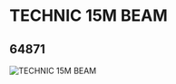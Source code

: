 # TECHNIC 15M BEAM
## 64871
![TECHNIC 15M BEAM](https://lc-www-live-s.legocdn.com/media/bricks/5/2/4542573.jpg)